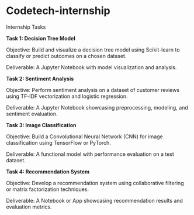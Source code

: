 # Codetech-internship

Internship Tasks

**Task 1: Decision Tree Model**

Objective: Build and visualize a decision tree model using Scikit-learn to classify or predict outcomes on a chosen dataset.

Deliverable: A Jupyter Notebook with model visualization and analysis.

**Task 2: Sentiment Analysis**

Objective: Perform sentiment analysis on a dataset of customer reviews using TF-IDF vectorization and logistic regression.

Deliverable: A Jupyter Notebook showcasing preprocessing, modeling, and sentiment evaluation.

**Task 3: Image Classification**

Objective: Build a Convolutional Neural Network (CNN) for image classification using TensorFlow or PyTorch.

Deliverable: A functional model with performance evaluation on a test dataset.

**Task 4: Recommendation System**

Objective: Develop a recommendation system using collaborative filtering or matrix factorization techniques.

Deliverable: A Notebook or App showcasing recommendation results and evaluation metrics.

